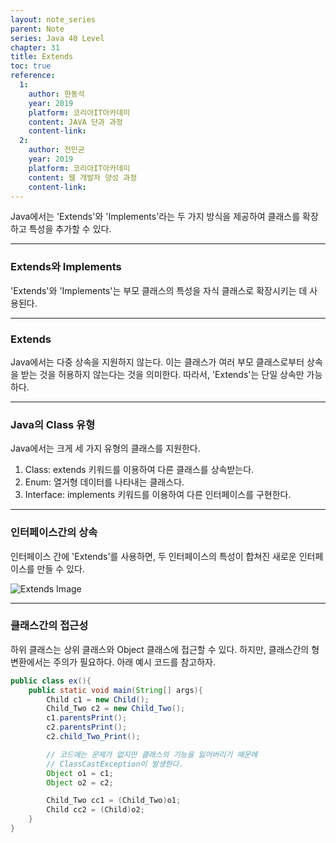 ```yaml
---
layout: note_series
parent: Note
series: Java 40 Level
chapter: 31
title: Extends
toc: true
reference:
  1:
    author: 한동석
    year: 2019
    platform: 코리아IT아카데미
    content: JAVA 단과 과정
    content-link:
  2:
    author: 전민균
    year: 2019
    platform: 코리아IT아카데미
    content: 웹 개발자 양성 과정
    content-link: 
---
```



Java에서는 'Extends'와 'Implements'라는 두 가지 방식을 제공하여 클래스를 확장하고 특성을 추가할 수 있다.

---

### Extends와 Implements

'Extends'와 'Implements'는 부모 클래스의 특성을 자식 클래스로 확장시키는 데 사용된다.

---

### Extends

Java에서는 다중 상속을 지원하지 않는다. 이는 클래스가 여러 부모 클래스로부터 상속을 받는 것을 허용하지 않는다는 것을 의미한다. 따라서, 'Extends'는 단일 상속만 가능하다.

---

### Java의 Class 유형

Java에서는 크게 세 가지 유형의 클래스를 지원한다.

1. Class: extends 키워드를 이용하여 다른 클래스를 상속받는다.
2. Enum: 열거형 데이터를 나타내는 클래스다.
3. Interface: implements 키워드를 이용하여 다른 인터페이스를 구현한다.

---

### 인터페이스간의 상속

인터페이스 간에 'Extends'를 사용하면, 두 인터페이스의 특성이 합쳐진 새로운 인터페이스를 만들 수 있다.

![Extends Image](/docs/archive/note/source/Extends.png)

---

### 클래스간의 접근성

하위 클래스는 상위 클래스와 Object 클래스에 접근할 수 있다. 하지만, 클래스간의 형변환에서는 주의가 필요하다. 아래 예시 코드를 참고하자.

```java
public class ex(){
    public static void main(String[] args){
        Child c1 = new Child();
        Child_Two c2 = new Child_Two();
        c1.parentsPrint();
        c2.parentsPrint();
        c2.child_Two_Print();

        // 코드에는 문제가 없지만 클래스의 기능을 잃어버리기 때문에
        // ClassCastException이 발생한다.
        Object o1 = c1;
        Object o2 = c2;

        Child_Two cc1 = (Child_Two)o1;
        Child cc2 = (Child)o2;
    }
}
```